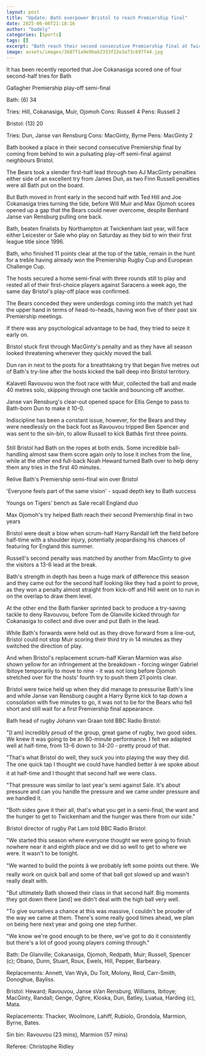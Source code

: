 ```yaml
---
layout: post
title: "Update: Bath overpower Bristol to reach Premiership final"
date: 2025-06-06T21:18:16
author: "badely"
categories: [Sports]
tags: []
excerpt: "Bath reach their second consecutive Premiership final at Twickenham with a pulsating 34-20 win over neighbours Bristol."
image: assets/images/3687f1a9e9bab2333f22e3a73c697f44.jpg
---
```


It has been recently reported that Joe Cokanasiga scored one of four second-half tries for Bath

Gallagher Premiership play-off semi-final

Bath: (6) 34

Tries: Hill, Cokanasiga, Muir, Ojomoh Cons: Russell 4 Pens: Russell 2

Bristol: (13) 20

Tries: Dun, Janse van Rensburg Cons: MacGinty, Byrne Pens: MacGinty 2

Bath booked a place in their second consecutive Premiership final by coming from behind to win a pulsating play-off semi-final against neighbours Bristol.

The Bears took a slender first-half lead through two AJ MacGinty penalties either side of an excellent try from James Dun, as two Finn Russell penalties were all Bath put on the board.

But Bath moved in front early in the second half with Ted Hill and Joe Cokanasiga tries turning the tide, before Will Muir and Max Ojomoh scores opened up a gap that the Bears could never overcome, despite Benhard Janse van Rensburg pulling one back.

Bath, beaten finalists by Northampton at Twickenham last year, will face either Leicester or Sale who play on Saturday as they bid to win their first league title since 1996.

Bath, who finished 11 points clear at the top of the table, remain in the hunt for a treble having already won the Premiership Rugby Cup and European Challenge Cup.

The hosts secured a home semi-final with three rounds still to play and rested all of their first-choice players against Saracens a week ago, the same day Bristol's play-off place was confirmed.

The Bears conceded they were underdogs coming into the match yet had the upper hand in terms of head-to-heads, having won five of their past six Premiership meetings.

If there was any psychological advantage to be had, they tried to seize it early on.

Bristol stuck first through MacGinty's penalty and as they have all season looked threatening whenever they quickly moved the ball.

Dun ran in next to the posts for a breathtaking try that began five metres out of Bath's try-line after the hosts kicked the ball deep into Bristol territory. 

Kalaveti Ravouvou won the foot race with Muir, collected the ball and made 40 metres solo, skipping through one tackle and bouncing off another.

Janse van Rensburg's clear-out opened space for Ellis Genge to pass to Bath-born Dun to make it 10-0.

Indiscipline has been a constant issue, however, for the Bears and they were needlessly on the back foot as Ravouvou tripped Ben Spencer and was sent to the sin-bin, to allow Russell to kick Bathâs first three points.

Still Bristol had Bath on the ropes at both ends. Some incredible ball-handling almost saw them score again only to lose it inches from the line, while at the other end full-back Noah Heward turned Bath over to help deny them any tries in the first 40 minutes.

Relive Bath's Premiership semi-final win over Bristol

'Everyone feels part of the same vision' - squad depth key to Bath success

Youngs on Tigers' bench as Sale recall England duo

Max Ojomoh's try helped Bath reach their second Premiership final in two years

Bristol were dealt a blow when scrum-half Harry Randall left the field before half-time with a shoulder injury, potentially jeopardising his chances of featuring for England this summer. 

Russell's second penalty was matched by another from MacGinty to give the visitors a 13-6 lead at the break.

Bath's strength in depth has been a huge mark of difference this season and they came out for the second half looking like they had a point to prove, as they won a penalty almost straight from kick-off and Hill went on to run in on the overlap to draw them level.

At the other end the Bath flanker sprinted back to produce a try-saving tackle to deny Ravouvou, before Tom de Glanville kicked through for Cokanasiga to collect and dive over and put Bath in the lead.

While Bath's forwards were held out as they drove forward from a line-out, Bristol could not stop Muir scoring their third try in 14 minutes as they switched the direction of play. 

And when Bristol's replacement scrum-half Kieran Marmion was also shown yellow for an infringement at the breakdown - forcing winger Gabriel Ibitoye temporarily to move to nine - it was not long before Ojomoh stretched over for the hosts' fourth try to push them 21 points clear.

Bristol were twice held up when they did manage to pressurise Bath's line and while Janse van Rensburg caught a Harry Byrne kick to tap down a consolation with five minutes to go, it was not to be for the Bears who fell short and still wait for a first Premiership final appearance.

Bath head of rugby Johann van Graan told BBC Radio Bristol:

"[I am] incredibly proud of the group, great game of rugby, two good sides. We knew it was going to be an 80-minute performance. I felt we adapted well at half-time, from 13-6 down to 34-20 - pretty proud of that.

"That's what Bristol do well, they suck you into playing the way they did. The one quick tap I thought we could have handled better â we spoke about it at half-time and I thought that second half we were class.

"That pressure was similar to last year's semi against Sale. It's about pressure and can you handle the pressure and we came under pressure and we handled it.

"Both sides gave it their all, that's what you get in a semi-final, the want and the hunger to get to Twickenham and the hunger was there from our side."

Bristol director of rugby Pat Lam told BBC Radio Bristol: 

"We started this season where everyone thought we were going to finish nowhere near it and eighth place and we did so well to get to where we were. It wasn't to be tonight.

"We wanted to build the points â we probably left some points out there. We really work on quick ball and some of that ball got slowed up and wasn't really dealt with. 

"But ultimately Bath showed their class in that second half. Big moments they got down there [and] we didn't deal with the high ball very well.

"To give ourselves a chance at this was massive, I couldn't be prouder of the way we came at them. There's some really good times ahead, we plan on being here next year and going one step further.

"We know we're good enough to be there, we've got to do it consistently but there's a lot of good young players coming through."

Bath: De Glanville; Cokanasiga, Ojomoh, Redpath, Muir; Russell, Spencer (c); Obano, Dunn, Stuart, Roux, Ewels, Hill, Pepper, Barbeary.

Replacements: Annett, Van Wyk, Du Toit, Molony, Reid, Carr-Smith, Donoghue, Bayliss.

Bristol: Heward; Ravouvou, Janse sVan Rensburg, Williams, Ibitoye; MacGinty, Randall; Genge, Oghre, Kloska, Dun, Batley, Luatua, Harding (c), Mata.

Replacements: Thacker, Woolmore, Lahiff, Rubiolo, Grondola, Marmion, Byrne, Bates.

Sin bin: Ravouvou (23 mins), Marmion (57 mins)

Referee: Christophe Ridley

